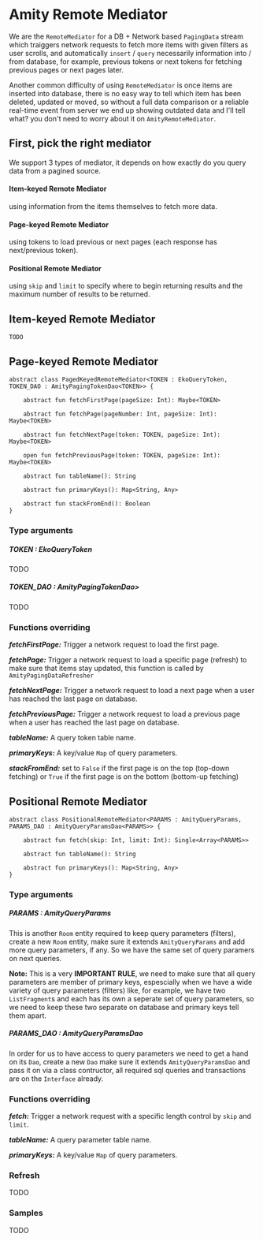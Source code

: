 # Amity Remote Mediator

We are the `RemoteMediator` for a DB + Network based `PagingData` stream which traiggers network requests to fetch more items with given filters as user scrolls, and automatically `insert` / `query` necessarily information into / from database, for example, previous tokens or next tokens for fetching previous pages or next pages later.

Another common difficulty of using `RemoteMediator` is once items are inserted into database, there is no easy way to tell which item has been deleted, updated or moved, so without a full data comparison or a reliable real-time event from server we end up showing outdated data and I'll tell what? you don't need to worry about it on `AmityRemoteMediator`.

## First, pick the right mediator

We support 3 types of mediator, it depends on how exactly do you query data from a pagined source.

#### Item-keyed Remote Mediator

using information from the items themselves to fetch more data.

#### Page-keyed Remote Mediator

using tokens to load previous or next pages (each response has next/previous token).

#### Positional Remote Mediator

using `skip` and `limit` to specify where to begin returning results and the maximum number of results to be returned.

## Item-keyed Remote Mediator

```text
TODO
```

## Page-keyed Remote Mediator

```text
abstract class PagedKeyedRemoteMediator<TOKEN : EkoQueryToken, TOKEN_DAO : AmityPagingTokenDao<TOKEN>> {

    abstract fun fetchFirstPage(pageSize: Int): Maybe<TOKEN>

    abstract fun fetchPage(pageNumber: Int, pageSize: Int): Maybe<TOKEN>
        
    abstract fun fetchNextPage(token: TOKEN, pageSize: Int): Maybe<TOKEN>
    
    open fun fetchPreviousPage(token: TOKEN, pageSize: Int): Maybe<TOKEN>

    abstract fun tableName(): String
    
    abstract fun primaryKeys(): Map<String, Any>
    
    abstract fun stackFromEnd(): Boolean
}
```

### Type arguments

##### TOKEN : EkoQueryToken

TODO

##### TOKEN_DAO : AmityPagingTokenDao<TOKEN>>

TODO

### Functions overriding

***fetchFirstPage:*** Trigger a network request to load the first page.
    
***fetchPage:*** Trigger a network request to load a specific page (refresh) to make sure that items stay updated, this function is called by `AmityPagingDataRefresher`

***fetchNextPage:*** Trigger a network request to load a next page when a user has reached the last page on database.

***fetchPreviousPage:*** Trigger a network request to load a previous page when a user has reached the last page on database.    

***tableName:*** A query token table name.
    
***primaryKeys:*** A key/value `Map` of query parameters.
    
***stackFromEnd:*** set to `False` if the first page is on the top (top-down fetching) or `True` if the first page is on the bottom (bottom-up fetching)

## Positional Remote Mediator

```text
abstract class PositionalRemoteMediator<PARAMS : AmityQueryParams, PARAMS_DAO : AmityQueryParamsDao<PARAMS>> {

    abstract fun fetch(skip: Int, limit: Int): Single<Array<PARAMS>>    

    abstract fun tableName(): String
    
    abstract fun primaryKeys(): Map<String, Any>
}
```

### Type arguments

##### PARAMS : AmityQueryParams

This is another `Room` entity required to keep query parameters (filters), create a new `Room` entity, make sure it extends `AmityQueryParams` and add more query parameters, if any. So we have the same set of query paramers on next queries.

**Note:** This is a very **IMPORTANT RULE**, we need to make sure that all query parameters are member of primary keys, espescially when we have a wide variety of query parameters (filters) like, for example, we have two `ListFragment`s and each has its own a seperate set of query parameters, so we need to keep these two separate on database and primary keys tell them apart.

##### PARAMS_DAO : AmityQueryParamsDao<PARAMS>
    
In order for us to have access to query parameters we need to get a hand on its `Dao`, create a new `Dao` make sure it extends `AmityQueryParamsDao` and pass it on via a class contructor, all required sql queries and transactions are on the `Interface` already.
    
### Functions overriding
    
***fetch:*** Trigger a network request with a specific length control by `skip` and `limit`.

***tableName:*** A query parameter table name.
    
***primaryKeys:*** A key/value `Map` of query parameters.
    
### Refresh
    
TODO
   
### Samples

TODO
